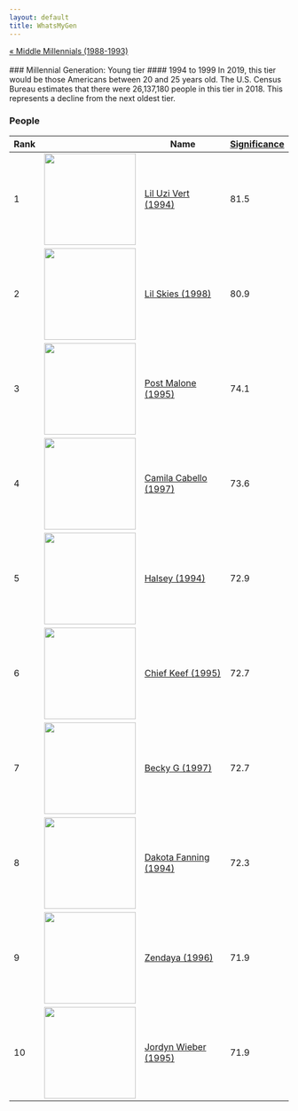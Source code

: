 ```yaml
---
layout: default
title: WhatsMyGen
---
```

<div style="overflow: hidden"><a href="/mike-gen/generations/millennial-middle.html" class="previous" style="float: left !important">&laquo; Middle Millennials (1988-1993)</a></div>
<br>
### Millennial Generation: Young tier
#### 1994 to 1999
In 2019, this tier would be those Americans between 20 and 25 years old. The U.S. Census Bureau estimates that there were 26,137,180 people in this tier in 2018. This represents a decline from the next oldest tier.

### People

Rank |     | Name                               | <a href="/mike-gen/FAQ.html#Significance">Significance</a> 
---- | --- | ---------------------------------- | -------- 
1    | <img src="https://upload.wikimedia.org/wikipedia/commons/d/d0/Lil_Uzi_Vert_2018.png" width="165" /> | [Lil Uzi Vert (1994)](https://en.wikipedia.org/wiki/Lil_Uzi_Vert) | 81.5
2    | <img src="https://upload.wikimedia.org/wikipedia/commons/d/d2/Lil_Skies_2019.png" width="165" /> | [Lil Skies (1998)](https://en.wikipedia.org/wiki/Lil_Skies) | 80.9
3    | <img src="https://upload.wikimedia.org/wikipedia/commons/c/c3/Post_Malone_Stavernfestivalen_2018_%28202940%29.jpg" width="165" /> | [Post Malone (1995)](https://en.wikipedia.org/wiki/Post_Malone) | 74.1
4    | <img src="https://upload.wikimedia.org/wikipedia/commons/d/de/Camila_Cabello_VMA_2018.jpg" width="165" /> | [Camila Cabello (1997)](https://en.wikipedia.org/wiki/Camila_Cabello) | 73.6
5    | <img src="https://upload.wikimedia.org/wikipedia/commons/2/29/Halsey_2019_by_Glenn_Francis.jpg" width="165" /> | [Halsey (1994)](https://en.wikipedia.org/wiki/Halsey_(singer)) | 72.9
6    | <img src="https://upload.wikimedia.org/wikipedia/commons/2/23/Chief_Keef_at_Lollapalooza_2012_cropped.PNG" width="165" /> | [Chief Keef (1995)](https://en.wikipedia.org/wiki/Chief_Keef) | 72.7
7    | <img src="https://upload.wikimedia.org/wikipedia/commons/c/ce/Becky_G.jpg" width="165" /> | [Becky G (1997)](https://en.wikipedia.org/wiki/Becky_G) | 72.7
8    | <img src="https://upload.wikimedia.org/wikipedia/commons/e/e8/Dakota_Fanning_Very_Good_Girls_Premiere_%28cropped%29.jpg" width="165" /> | [Dakota Fanning (1994)](https://en.wikipedia.org/wiki/Dakota_Fanning) | 72.3
9    | <img src="https://upload.wikimedia.org/wikipedia/commons/3/3c/Zendaya_promoting_Smallfoot_for_MTV_international.png" width="165" /> | [Zendaya (1996)](https://en.wikipedia.org/wiki/Zendaya) | 71.9
10   | <img src="https://upload.wikimedia.org/wikipedia/commons/f/fb/Jordyn_Wieber_portrait.jpg" width="165" /> | [Jordyn Wieber (1995)](https://en.wikipedia.org/wiki/Jordyn_Wieber) | 71.9
